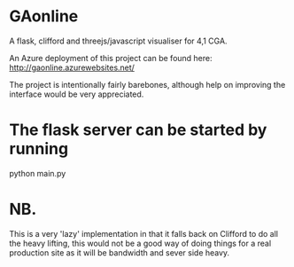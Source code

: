 # GAonline
A flask, clifford and threejs/javascript visualiser for 4,1 CGA.

An Azure deployment of this project can be found here:
http://gaonline.azurewebsites.net/

The project is intentionally fairly barebones, although help on improving the interface would be very appreciated.

# The flask server can be started by running
python main.py

# NB.
This is a very 'lazy' implementation in that it falls back on Clifford to do all the heavy lifting, this would not be a good way of doing things for a real production site as it will be bandwidth and sever side heavy.
